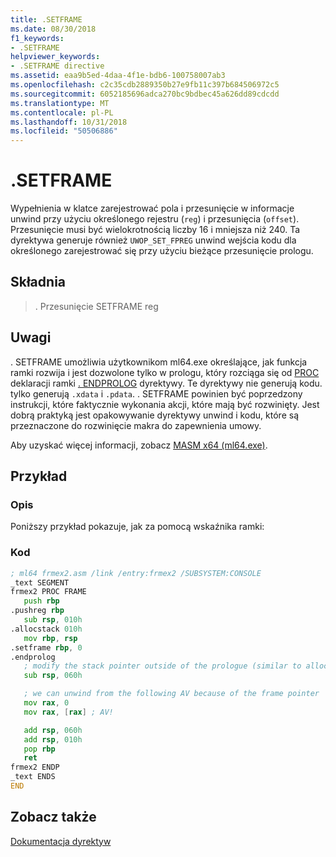```yaml
---
title: .SETFRAME
ms.date: 08/30/2018
f1_keywords:
- .SETFRAME
helpviewer_keywords:
- .SETFRAME directive
ms.assetid: eaa9b5ed-4daa-4f1e-bdb6-100758007ab3
ms.openlocfilehash: c2c35cdb2889350b27e9fb11c397b684506972c5
ms.sourcegitcommit: 6052185696adca270bc9bdbec45a626dd89cdcdd
ms.translationtype: MT
ms.contentlocale: pl-PL
ms.lasthandoff: 10/31/2018
ms.locfileid: "50506886"
---
```

# <a name="setframe"></a>.SETFRAME

Wypełnienia w klatce zarejestrować pola i przesunięcie w informacje unwind przy użyciu określonego rejestru (`reg`) i przesunięcia (`offset`). Przesunięcie musi być wielokrotnością liczby 16 i mniejsza niż 240. Ta dyrektywa generuje również `UWOP_SET_FPREG` unwind wejścia kodu dla określonego zarejestrować się przy użyciu bieżące przesunięcie prologu.

## <a name="syntax"></a>Składnia

> . Przesunięcie SETFRAME reg

## <a name="remarks"></a>Uwagi

. SETFRAME umożliwia użytkownikom ml64.exe określające, jak funkcja ramki rozwija i jest dozwolone tylko w prologu, który rozciąga się od [PROC](../../assembler/masm/proc.md) deklaracji ramki [. ENDPROLOG](../../assembler/masm/dot-endprolog.md) dyrektywy. Te dyrektywy nie generują kodu. tylko generują `.xdata` i `.pdata`. . SETFRAME powinien być poprzedzony instrukcji, które faktycznie wykonania akcji, które mają być rozwinięty. Jest dobrą praktyką jest opakowywanie dyrektywy unwind i kodu, które są przeznaczone do rozwinięcie makra do zapewnienia umowy.

Aby uzyskać więcej informacji, zobacz [MASM x64 (ml64.exe)](../../assembler/masm/masm-for-x64-ml64-exe.md).

## <a name="sample"></a>Przykład

### <a name="description"></a>Opis

Poniższy przykład pokazuje, jak za pomocą wskaźnika ramki:

### <a name="code"></a>Kod

```asm
; ml64 frmex2.asm /link /entry:frmex2 /SUBSYSTEM:CONSOLE
_text SEGMENT
frmex2 PROC FRAME
   push rbp
.pushreg rbp
   sub rsp, 010h
.allocstack 010h
   mov rbp, rsp
.setframe rbp, 0
.endprolog
   ; modify the stack pointer outside of the prologue (similar to alloca)
   sub rsp, 060h

   ; we can unwind from the following AV because of the frame pointer
   mov rax, 0
   mov rax, [rax] ; AV!

   add rsp, 060h
   add rsp, 010h
   pop rbp
   ret
frmex2 ENDP
_text ENDS
END
```

## <a name="see-also"></a>Zobacz także

[Dokumentacja dyrektyw](../../assembler/masm/directives-reference.md)<br/>